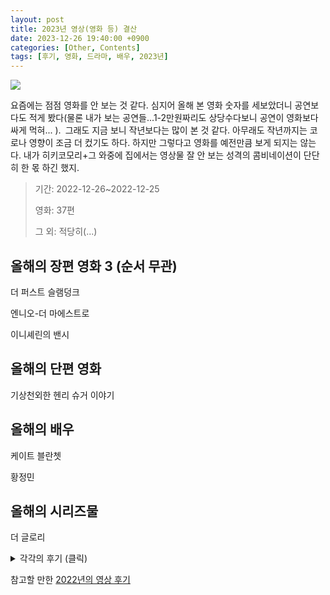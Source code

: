 ```yaml
---
layout: post
title: 2023년 영상(영화 등) 결산
date: 2023-12-26 19:40:00 +0900
categories: [Other, Contents]
tags: [후기, 영화, 드라마, 배우, 2023년]
---
```


![](https://cojette.files.wordpress.com/2023/12/image-1.png)

요즘에는 점점 영화를 안 보는 것 같다. 심지어 올해 본 영화 숫자를 세보았더니 공연보다도 적게 봤다(물론 내가 보는 공연들...1-2만원짜리도 상당수다보니 공연이 영화보다 싸게 먹혀... ). 그래도 지금 보니 작년보다는 많이 본 것 같다. 아무래도 작년까지는 코로나 영향이 조금 더 컸기도 하다. 하지만 그렇다고 영화를 예전만큼 보게 되지는 않는다. 내가 히키코모리+그 와중에 집에서는 영상물 잘 안 보는 성격의 콤비네이션이 단단히 한 몫 하긴 했지.

> 기간: 2022-12-26~2022-12-25
>
> 영화: 37편
>
> 그 외: 적당히(...)

## 올해의 장편 영화 3 (순서 무관)

더 퍼스트 슬램덩크

엔니오-더 마에스트로

이니셰린의 밴시

## 올해의 단편 영화

기상천외한 헨리 슈거 이야기

## 올해의 배우

케이트 블란쳇

황정민

## 올해의 시리즈물

더 글로리



<details>
  <summary>각각의 후기 (클릭) </summary>

### 영화(장/단편)

-   **젠-그로구와 더스트 버니** : 귀여워...귀여워...귀여워어어어어....
-   암스테르담: 감독도 배우도 영상도 스토리 자체도 좋은데 어떻게 구성하고 편집하면 이렇게 재미가 없어질 수 있지... 올해의 아쉬운 영화상 뽑으라면 1순위로 넣고 싶다...
-   씨 하우 데이 런: 1900년대 초반의 런던 극장에서의 살인 사건을 베테랑 경위와 새내기 순경이 콤비로 추리를 해내는, 굉장히 흥미로운 구성이지만 흥미가 여기에서 끝난 아쉬움.
-   메모리아: 현실도 배경도 텅 빈 곳에서 울리는 소리가 끌어내는 무수한 기억에 대한, 매우 느린 호흡이지만 아름다운 영화.
-   **더 퍼스트 슬램덩크** : 극장에서만 세 번 봤다(더빙, 자막, 아이맥스)... 어쩔 수 없었다...잊고 있었지만 한 번도 나는 슬램덩크를 좋아하지 않았던 적이 없다는 것을 이 영화를 보고 깨달았다....
-   강철비2-정상회담: 정우성이 대통령인 것은 좋은데, 영화가 뒤로 갈 수록 힘이 떨어지고 보는 사람 힘도 떨어진다.
-   트랜스포머-최후의 기사: 나는 예전 트랜스포머도 싫어했는데... 예전 것들은 양반이었네...
-   마틸다(2023, 영화): 아이들은 귀엽지만 아동 학대 장면들을 너무 길게 다루는 데다 가벼운 터치로 가지 않아서 조금 불편했다네. 저런 건 좀 짧게 가도 되었을 것 같은 마음.
-   **더 배트맨** : 왜 이거 극장에서 안 봤지... 적당히 어두컴컴하고 적당히 건조한 흥미로운 배트맨 시리즈가 기대되는 시작.
-   소울메이트: 리메이크작이라는데 원작은 안 봐서 모르겠고. 예쁘고 깔끔하고 적당히 애틋한 영화였다.
-   올드: 시간과 나이듦에 대한 설레임과 공포를 밀실같은 섬에서 압축적으로 보여주는 흥미로운 영화. 소소한 반전도 귀엽다.
-   **이니셰린의 밴시** : 관성을 깨는 데는 정말로 많은 에너지가 필요하다. 그게 누적이 되었을 때는 더더욱. 이 에너지를 천천히 조금씩 풀어나갈 수 있었다면 얼마나 좋았을까. 아름다운 배경을 뒤로하고 안타까운 탄성이 계속 나오는 영화.
-   **킬링 로맨스** : 레퍼런스가 확실하지만 그럼에도 불구하고 이 돌아있음은 진짜였다.
-   타르: 엔딩이 너무 별로여서 팍 식었지만 케이트 블란쳇은 연기의 신이시다...
-   **수퍼포지션** : 도시 생활을 떠나 숲으로 간 가족이 이상한 상황을 맞닥뜨리는 영화인데. 진행이 흥미롭고 이런 비현실을 맞아야 서로에게 솔직해질 수 있는 것인가 싶은 생각.
-   앤디 워홀의 프랑켄슈타인: 앤디 워홀 팩토리의 폴 모리세이의 영화지만 어쨌든. 이 시기의 팩토리 사람들이 얼마나 맛이 가 있었는지를 새삼 보여준, 그저 실소만 나오는 B급 호러 영화. 심지어 3D라서 더 웃겼다(...). 메인테마 곡이 좋아서 노래를 건진 것은 서비스 서비스.
-   **미션 임파서블-데드 레코닝** : 톰 어르신 이제는 몸 좀 사리셔도 되지 않을까 싶은 생각이 여전히 꾸준히. 하지만 적당한 긴장감이 계속 되는 편하면서도 즐거운 영화의 선을 매우 잘 지킨다.
-   **엔니오-더 마에스트로** : 정말 대단한 사람을 성덕이 다큐로 만들면 이렇게 되는구나...의 선례 그 자체. 엔리오 모리코네의 음악들(특히 나는 7-80년대 이탈리아 영화 곡들이 더 좋더라)을 언제나 애정하는 사람에게 선물같은 영화였고 다큐 자체도 굉장히 재미있었다.
-   **가디언즈 오브 갤럭시- volume 3** : 야 이게 블록버스터지...블록버스터의 마무리란 이런 거지... 게다가 이 시리즈의 신남도 유지하면서 감성도 이렇게 잘 조화하다니 감탄이 절로 나왔다.
-   살바도르 달리- 불멸을 찾아서: 내가 달리에 매우 관심이 많긴 하고 달리 생가가 참 좋다는 이야기는 들었지만, 그냥 달리 생가와 달리 뮤지엄이 만든 관광 홍보 영화같은 느낌이었다. (심지어 달리 뮤지엄은 가봐서...)
-   **오펜하이머** : 오펜하이머란 사람이 특이하다는 것 정도는 알았지만 캐릭터와 플롯과 구조 등등이 전반적으로 너무 흥미롭게 얽혀있어서 영화를 보고 나서 바로 책을 샀다... 그리고 나는 이 영화가 끝나는 순간까지 로버트 다우니 주니어가 누구로 나왔는지 몰랐던 게 가장 충격적이었다...
-   트랜스포머3: 아니 저 트랜스포머 싫다니까요... ....
-   **잠** : 단순하고 소소한 이야기에서 끌어올 수 있는 극한의 공포. 귀신보다 사람이 무섭고 역시 잠은 잘 자는 게 최고다.
-   **파벨만스** : 시네마 천국이 어릴 때의 영화에 대한 애정을 다룬다면 이 것은 어릴 때부터 '담고 싶은 시선'을 비슷한 감각으로 다룬다. 어느 쪽이든 아름다운 영화.
-   **던전 앤 드래곤-도적들의 명예** : 아니 이거 진짜 재밌는데...진짜 잘 만들었는데... 원 게임 요소도 부담스럽지 않게 넣으면서 캐릭터들도 재밌고 신나고 심지어 악역 휴그랜트까지 하찮은데... 하 정말 재밌는데 이걸 어떻게 말을 할 수가 없네...
-   빛의 시네마: 감독이 어떤 걸 찍고 싶었는지 조금은 알 것 같은데 감독도 좋고 배우도 좋은데 올리비아 콜먼이 연기 차력쇼를 해도 도달할 수 없는 그 이상이고 아쉬운 영화 2.
-   **기상천외한 헨리 슈거 이야기/백조/독/쥐잡이 사내** : 웨스 앤더슨의 비주얼 노블. 원작이 재밌고 책 읽는 사람이 재밌으며 화면이 예뻐요. 물론 로알드 달의 유명한 단편들이라 다 좋아하는데 이렇게 보니 또 새롭네.
-   **블루 자이언트** : 일부 고개를 돌리고 싶은 3D 애니메이션 장면들이 없진 않았지만, 연주 연출이 강렬하고 연주들도 다 좋아서 아 이것이 재즈지 싶은 마음 물씬.
-   그대들은 어떻게 살 것인가: 오랜만에 보는 미야자키 하야오 애니인 것도 좋고 새는 알을 깨고 나오는 내용도 무난하지만 굳이 어르신의 어린 시절 회고와 성장에 대한 외침을 봐줘야 하나 싶은 생각이 끝없이 드는 건 어쩔 수 없는 거에요.
-   베니스 유령 살인사건: 원작을 뼈대만 남기고 우아한 공포 영화로 바꿔버린 포와로 시리즈. 덕분에 이 시리즈의 헐렁한 구성을 메꿔줘서 나름 좋았다. 물론 덕분에 추리는 더욱 심심해졌지만...
-   **만추** : 한정된 시간과 흐릿하고 한정된 공간의 여운. 남의 포크는 함부로 쓰지 말고 아무말로라도 공감을 해주는 것이 이렇게 소중하다.
-   **어파이어** : 자신의 마음도 주변의 소중함도 아무것도 모르는 사람이 어떻게 예술을 하겠다고 싶던 것이, 붉게 타오르다 하얗게 가라앉은 거대한 산불을 통해서 깨어나는 이야기.
-   **노란문-세기말 시네필 다이어리** : 옛날의 회원이던 봉준호 감독의 첫 단편 애니메이션을 꺼냄과 동시에 그 시기의 동호회 노란문의 추억도 우수수수 쏟아지던, 90년대 초기의 한국 영화계에 대한 흥미로운 보고서.
-   **서울의 봄** : 워낙 소문이 자자해서 보러 갔는데... 그래요 이 시기에 대한 내용은 다 아는 거고 그걸 잘 만든 영상으로 한 번 더 본다고 여기저기서 떠드는 것처럼 화가 나거나 한 건 아닌데 야 근데 저기 전두광이 먼저

### 시리즈물

-   **더 글로리** : 나 막장 좋아했네... 너무 열심히 봤다...
-   **악귀** : 깔끔하게 잘 만든 호러. 즐겁게 봤다.
-   그 외 기타 예능과 다큐멘터리 등등등...은 일단 생략...

</details>

참고할 만한 [2022년의 영상 후기](https://cojette.github.io/posts/movie2022/) 
